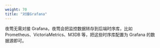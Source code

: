 ```yaml
---
weight: 70
title: "对接Grafana"
---
```


夜莺无需对接 Grafana，夜莺会把监控数据转存到后端时序库，比如 Prometheus、VictoriaMetrics、M3DB 等，把这些时序库配置为 Grafana 的数据源即可。